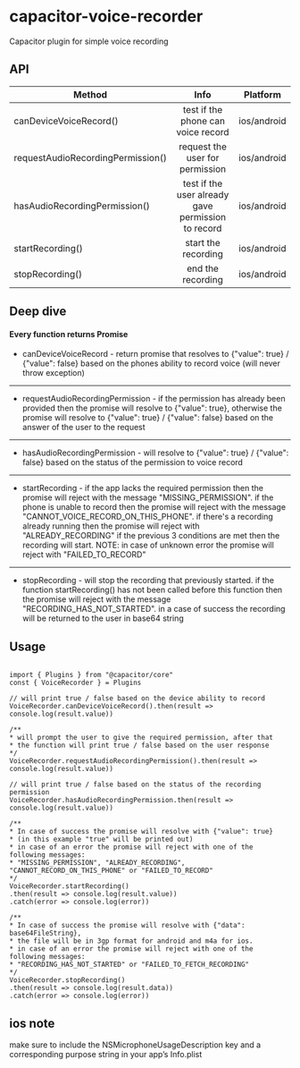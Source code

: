 # capacitor-voice-recorder

Capacitor plugin for simple voice recording

## API

| Method                            | Info                                               | Platform    |
| ----------------------------------|:--------------------------------------------------:|:-----------:|
| canDeviceVoiceRecord()            | test if the phone can voice record                 | ios/android |
| requestAudioRecordingPermission() | request the user for permission                    | ios/android |
| hasAudioRecordingPermission()     | test if the user already gave permission to record | ios/android |
| startRecording()                  | start the recording                                | ios/android |
| stopRecording()                   | end the recording                                  | ios/android |

## Deep dive
#### Every function returns Promise

* canDeviceVoiceRecord - return promise that resolves to {"value": true} / {"value": false} based
  on the phones ability to record voice (will never throw exception)
---
* requestAudioRecordingPermission -  if the permission has already been provided
  then the promise will resolve to {"value": true}, otherwise the promise will resolve
  to {"value": true} / {"value": false} based on the answer of the user to the request
---
* hasAudioRecordingPermission - will resolve to {"value": true} / {"value": false} based on the
  status of the permission to voice record
---
* startRecording - if the app lacks the required permission then
  the promise will reject with the message "MISSING_PERMISSION".
  if the phone is unable to record then the promise will reject
  with the message "CANNOT_VOICE_RECORD_ON_THIS_PHONE".
  if there's a recording already running then the promise will reject with "ALREADY_RECORDING"
  if the previous 3 conditions are met then the recording will start.
  NOTE: in case of unknown error the promise will reject with "FAILED_TO_RECORD"
---
* stopRecording - will stop the recording that previously started. if the function startRecording()
  has not been called before this function then the promise will reject with the message "RECORDING_HAS_NOT_STARTED".
  in a case of success the recording will be returned to the user in base64 string


## Usage


```

import { Plugins } from "@capacitor/core"
const { VoiceRecorder } = Plugins

// will print true / false based on the device ability to record
VoiceRecorder.canDeviceVoiceRecord().then(result => console.log(result.value))

/** 
* will prompt the user to give the required permission, after that
* the function will print true / false based on the user response
*/
VoiceRecorder.requestAudioRecordingPermission().then(result => console.log(result.value))

// will print true / false based on the status of the recording permission
VoiceRecorder.hasAudioRecordingPermission.then(result => console.log(result.value))

/**
* In case of success the promise will resolve with {"value": true}
* (in this example "true" will be printed out)
* in case of an error the promise will reject with one of the following messages:
* "MISSING_PERMISSION", "ALREADY_RECORDING", "CANNOT_RECORD_ON_THIS_PHONE" or "FAILED_TO_RECORD"
*/
VoiceRecorder.startRecording()
.then(result => console.log(result.value))
.catch(error => console.log(error))

/**
* In case of success the promise will resolve with {"data": base64FileString},
* the file will be in 3gp format for android and m4a for ios.
* in case of an error the promise will reject with one of the following messages:
* "RECORDING_HAS_NOT_STARTED" or "FAILED_TO_FETCH_RECORDING"
*/
VoiceRecorder.stopRecording()
.then(result => console.log(result.data))
.catch(error => console.log(error))

```

## ios note
make sure to include the NSMicrophoneUsageDescription key
and a corresponding purpose string in your app’s Info.plist